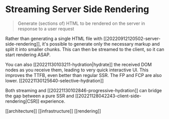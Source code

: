 # Streaming Server Side Rendering

>Generate (sections of) HTML to be rendered on the server in response to a user request

Rather than generating a single HTML file with [[20220912120502-server-side-rendering]], it's possible to generate only the necessary markup and split it into smaller chunks. This can then be streamed to the client, so it can start rendering ASAP.

You can also [[20221130103211-hydration|hydrate]] the received DOM nodes as you receive them, leading to very quick interactive UI. This improves the TTFB, even better than regular SSR. The FP and FCP are also lower. [[20221130125640-selective-hydration]]

Both streaming and [[20221130102846-progressive-hydration]] can bridge the gap between a pure SSR and [[20221128042243-client-side-rendering|CSR]] experience.

[[architecture]]
[[infrastructure]]
[[rendering]]